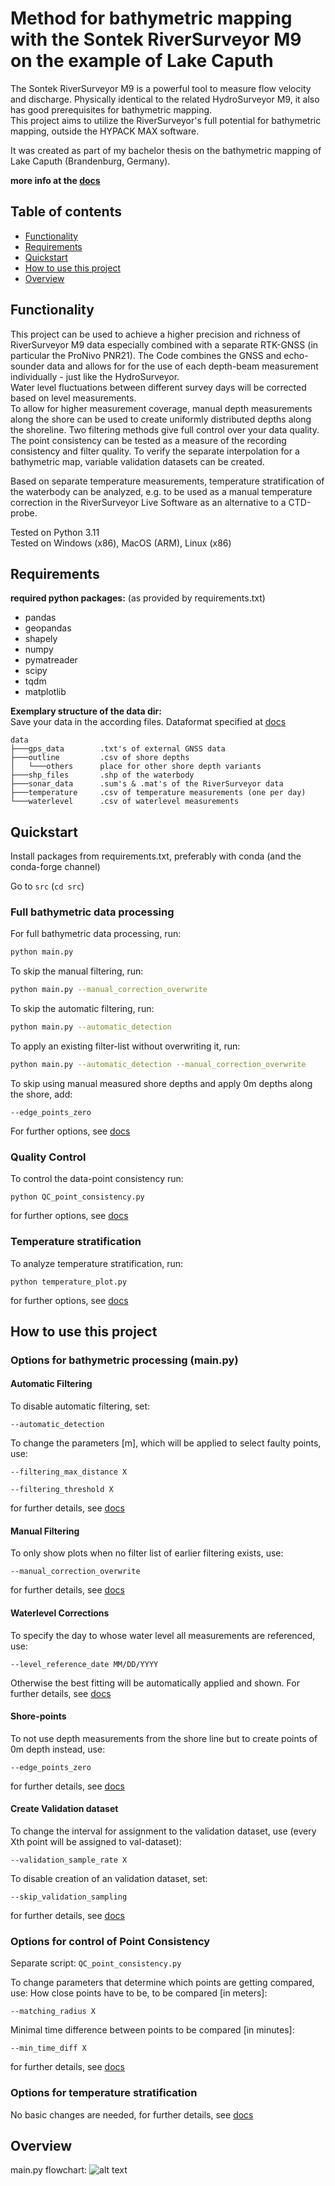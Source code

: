 # Method for bathymetric mapping with the Sontek RiverSurveyor M9 on the example of Lake Caputh

The Sontek RiverSurveyor M9 is a powerful tool to measure flow velocity and discharge. 
Physically identical to the related HydroSurveyor M9, it also has good prerequisites for bathymetric mapping.  
This project aims to utilize the RiverSurveyor's full potential for bathymetric mapping, outside the HYPACK MAX software.

It was created as part of my bachelor thesis on the bathymetric mapping of Lake Caputh (Brandenburg, Germany).


**more info at the [docs](/docs/main_docu.md)**

## Table of contents
- [Functionality](#functionality)
- [Requirements](#requirements)
- [Quickstart](#quickstart)
- [How to use this project](#how-to-use-this-project)
- [Overview](#overview)

## Functionality
This project can be used to achieve a higher precision and richness of RiverSurveyor M9 data especially combined with a separate RTK-GNSS (in particular the ProNivo PNR21).
The Code combines the GNSS and echo-sounder data and allows for for the use of each depth-beam measurement individually - just like the HydroSurveyor.  
Water level fluctuations between different survey days will be corrected based on level measurements.  
To allow for higher measurement coverage, manual depth measurements along the shore can be used to create uniformly distributed depths along the shoreline.
Two filtering methods give full control over your data quality.  
The point consistency can be tested as a measure of the recording consistency and filter quality.
To verify the separate interpolation for a bathymetric map, variable validation datasets can be created.

Based on separate temperature measurements, temperature stratification of the waterbody can be analyzed, e.g. to be used as a manual temperature correction in the RiverSurveyor Live Software as an alternative to a CTD-probe.


Tested on Python 3.11  
Tested on Windows (x86), MacOS (ARM), Linux (x86)
## Requirements

**required python packages:** (as provided by requirements.txt)
- pandas
- geopandas
- shapely
- numpy
- pymatreader
- scipy
- tqdm
- matplotlib


**Exemplary structure of the data dir:**  
Save your data in the according files.
Dataformat specified at [docs](/docs/needed_data.md)

```
data
├───gps_data        .txt's of external GNSS data
├───outline         .csv of shore depths
│   └───others      place for other shore depth variants
├───shp_files       .shp of the waterbody
├───sonar_data      .sum's & .mat's of the RiverSurveyor data
├───temperature     .csv of temperature measurements (one per day)
└───waterlevel      .csv of waterlevel measurements
```


## Quickstart
Install packages from requirements.txt, preferably with conda (and the conda-forge channel)


Go to `src` (`cd src`)
### Full bathymetric data processing
For full bathymetric data processing, run:
```bash
python main.py
```
To skip the manual filtering, run:
```bash
python main.py --manual_correction_overwrite
```
To skip the automatic filtering, run:
```bash
python main.py --automatic_detection
```
To apply an existing filter-list without overwriting it, run:
```bash
python main.py --automatic_detection --manual_correction_overwrite
```

To skip using manual measured shore depths and apply 0m depths along the shore, add:
```
--edge_points_zero
```

For further options, see [docs](/docs/main_docu.md#options)
### Quality Control
To control the data-point consistency run:
```
python QC_point_consistency.py
```
for further options, see [docs](/docs/QC_docu.md#options)
### Temperature stratification
To analyze temperature stratification, run:
```
python temperature_plot.py
```
for further options, see [docs](/docs/temp_plot_docu.md#options)

## How to use this project

### Options for bathymetric processing (main.py)
#### Automatic Filtering
To disable automatic filtering, set:
```
--automatic_detection
```
To change the parameters [m], which will be applied to select faulty points, use:
```
--filtering_max_distance X
```
```
--filtering_threshold X
```
for further details, see [docs](/docs/main_docu.md#automatic-filtering)

#### Manual Filtering
To only show plots when no filter list of earlier filtering exists, use:
```
--manual_correction_overwrite
```
for further details, see [docs](/docs/main_docu.md#manual-filtering)

#### Waterlevel Corrections
To specify the day to whose water level all measurements are referenced, use:
```
--level_reference_date MM/DD/YYYY
```
Otherwise the best fitting will be automatically applied and shown.
For further details, see [docs](/docs/main_docu.md#waterlevel-corrections)

#### Shore-points
To not use depth measurements from the shore line but to create points of 0m depth instead, use:
```
--edge_points_zero
```
for further details, see [docs](/docs/main_docu.md#shore-points)

#### Create Validation dataset
To change the interval for assignment to the validation dataset, use (every Xth point will be assigned to val-dataset):
```
--validation_sample_rate X
```

To disable creation of an validation dataset, set:
```
--skip_validation_sampling
```
for further details, see [docs](/docs/main_docu.md#create-validation-dataset)


### Options for control of Point Consistency 
Separate script: `QC_point_consistency.py`

To change parameters that determine which points are getting compared, use:
How close points have to be, to be compared [in meters]:
```
--matching_radius X
```
Minimal time difference between points to be compared [in minutes]:
```
--min_time_diff X
```
for further details, see [docs](/docs/QC_docu.md#)

### Options for temperature stratification
No basic changes are needed, for further details, see [docs](/docs/temp_plot_docu.md)

## Overview
main.py flowchart:
![alt text](docs/flowchart_main.png)
